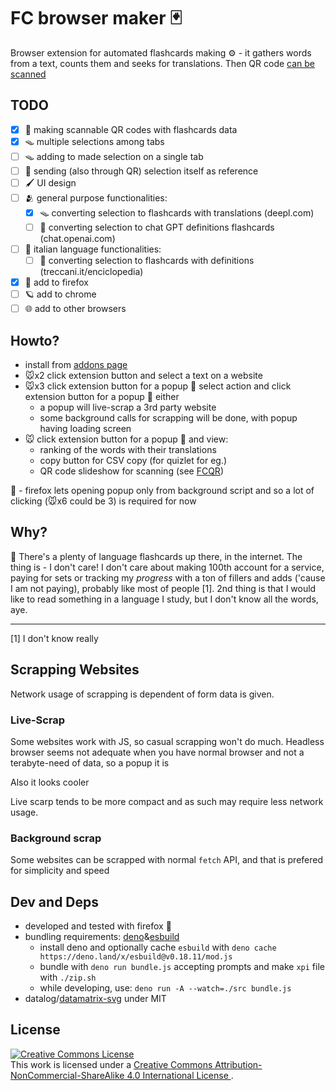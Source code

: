 # FC browser maker :black_joker:

Browser extension for automated flashcards making :gear: - it gathers words from a text, counts them and seeks for
translations. Then QR code [can be scanned](https://github.com/adamAfro/fcqr)

## TODO

- [x] :iphone: making scannable QR codes with flashcards data
- [x] :mouse_trap: multiple selections among tabs
- [ ] :mouse_trap: adding to made selection on a single tab 
- [ ] :bookmark_tabs: sending (also through QR) selection itself as reference
- [ ] :paintbrush: UI design
- [ ] :people_hugging: general purpose functionalities:
    - [x] :mouse_trap: converting selection to flashcards with translations (deepl.com)
    - [ ] :robot: converting selection to chat GPT definitions flashcards (chat.openai.com)
- [ ] :spaghetti: italian language functionalities:  
  - [ ] :notebook_with_decorative_cover: converting selection to flashcards with definitions (treccani.it/enciclopedia)
- [x] :fox_face: add to firefox
- [ ] :ringed_planet: add to chrome
- [ ] :globe_with_meridians: add to other browsers

## Howto?

- install from [addons page](https://addons.mozilla.org/pl/firefox/addon/flashcards-maker/)
- :mouse:x2 click extension button and select a text on a website
- :mouse:x3 click extension button for a popup :fox_face: 
    select action and click extension button for a popup :fox_face: either
    - a popup will live-scrap a 3rd party website
    - some background calls for scrapping will be done, with popup having loading screen
- :mouse: click extension button for a popup :fox_face: and view:
    - ranking of the words with their translations
    - copy button for CSV copy (for quizlet for eg.)
    - QR code slideshow for scanning (see [FCQR](https://github.com/adamAfro/fcqr))

:fox_face: - firefox lets opening popup only from background script
    and so a lot of clicking (:mouse:x6 could be 3) is required for now

## Why?

:speech_balloon: There's a plenty of language flashcards up there, in the internet.
The thing is - I don't care! I don't care about making 100th account for a service,
paying for sets or tracking my *progress* with a ton of fillers and adds 
('cause I am not paying), probably like most of people [1]. 2nd thing is that 
I would like to read something in a language I study, but I don't know all the words, aye.

---

[1] I don't know really

## Scrapping Websites

Network usage of scrapping is dependent of form data is given.

### Live-Scrap

Some websites work with JS, so casual scrapping won't do much.
Headless browser seems not adequate when you have normal browser
and not a terabyte-need of data, so a popup it is

Also it looks cooler

Live scarp tends to be more compact and as such may require
less network usage.

### Background scrap

Some websites can be scrapped with normal `fetch` API, and that is
prefered for simplicity and speed

## Dev and Deps

- developed and tested with firefox :fox_face:
- bundling requirements: [deno](https://deno.land/)&[esbuild](https://esbuild.github.io/)
    - install deno and optionally cache `esbuild` with `deno cache https://deno.land/x/esbuild@v0.18.11/mod.js`
    - bundle with `deno run bundle.js` accepting prompts and make `xpi` file with `./zip.sh`
    - while developing, use: `deno run -A --watch=./src bundle.js`
- datalog/[datamatrix-svg](https://github.com/datalog/datamatrix-svg) under MIT

## License

<a rel="license" href="http://creativecommons.org/licenses/by-nc-sa/4.0/">
    <img alt="Creative Commons License" style="border-width:0" src="https://i.creativecommons.org/l/by-nc-sa/4.0/88x31.png" /></a><br />
    This work is licensed under a <a rel="license" href="http://creativecommons.org/licenses/by-nc-sa/4.0/">Creative Commons Attribution-NonCommercial-ShareAlike 4.0 International License
</a>.